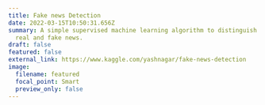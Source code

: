 ```yaml
---
title: Fake news Detection
date: 2022-03-15T10:50:31.656Z
summary: A simple supervised machine learning algorithm to distinguish between
  real and fake news.
draft: false
featured: false
external_link: https://www.kaggle.com/yashnagar/fake-news-detection
image:
  filename: featured
  focal_point: Smart
  preview_only: false
---
```

